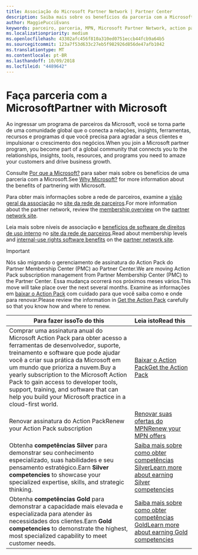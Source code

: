 ```yaml
---
title: Associação do Microsoft Partner Network | Partner Center
description: Saiba mais sobre os benefícios da parceria com a Microsoft.
author: MaggiePucciEvans
keywords: parceiro, parceria, MPN, Microsoft Partner Network, action pack, MAPS, assinatura do action pack, benefícios, benefícios do MPN, associação, silver, gold, competências
ms.localizationpriority: medium
ms.openlocfilehash: 43302afc456f810a310ed0751eccb44fcb9a64b5
ms.sourcegitcommit: 123a7f53d633c27eb5f982926d856de47afb1042
ms.translationtype: MT
ms.contentlocale: pt-BR
ms.lasthandoff: 10/09/2018
ms.locfileid: "4489642"
---
```

# <a name="partner-with-microsoft"></a><span data-ttu-id="2a9c5-104">Faça parceria com a Microsoft</span><span class="sxs-lookup"><span data-stu-id="2a9c5-104">Partner with Microsoft</span></span>

<span data-ttu-id="2a9c5-105">Ao ingressar um programa de parceiros da Microsoft, você se torna parte de uma comunidade global que o conecta a relações, insights, ferramentas, recursos e programas d que você precisa para agradar a seus clientes e impulsionar o crescimento dos negócios.</span><span class="sxs-lookup"><span data-stu-id="2a9c5-105">When you join a Microsoft partner program, you become part of a global community that connects you to the relationships, insights, tools, resources, and programs you need to amaze your customers and drive business growth.</span></span> 

<span data-ttu-id="2a9c5-106">Consulte [Por que a Microsoft?](https://partner.microsoft.com/business-opportunities/why-microsoft) para saber mais sobre os benefícios de uma parceria com a Microsoft.</span><span class="sxs-lookup"><span data-stu-id="2a9c5-106">See [Why Microsoft?](https://partner.microsoft.com/business-opportunities/why-microsoft) for more information about the benefits of partnering with Microsoft.</span></span> 

<span data-ttu-id="2a9c5-107">Para obter mais informações sobre a rede de parceiros, examine a [visão geral da associação](https://partner.microsoft.com/membership) no [site da rede de parceiros](https://partner.microsoft.com).</span><span class="sxs-lookup"><span data-stu-id="2a9c5-107">For more information about the partner network, review the [membership overview](https://partner.microsoft.com/membership) on the [partner network site](https://partner.microsoft.com).</span></span> 

<span data-ttu-id="2a9c5-108">Leia mais sobre níveis de associação e [benefícios de software de direitos de uso interno](https://partner.microsoft.com/membership/internal-use-software) no [site da rede de parceiros](https://partner.microsoft.com).</span><span class="sxs-lookup"><span data-stu-id="2a9c5-108">Read about membership levels and [internal-use rights software benefits](https://partner.microsoft.com/membership/internal-use-software) on the [partner network site](https://partner.microsoft.com).</span></span> 

>[!IMPORTANT]
><span data-ttu-id="2a9c5-109">Nós são migrando o gerenciamento de assinatura do Action Pack do Partner Membership Center (PMC) ao Partner Center.</span><span class="sxs-lookup"><span data-stu-id="2a9c5-109">We are moving Action Pack subscription management from Partner Membership Center (PMC) to the Partner Center.</span></span> <span data-ttu-id="2a9c5-110">Essa mudança ocorrerá nos próximos meses vários.</span><span class="sxs-lookup"><span data-stu-id="2a9c5-110">This move will take place over the next several months.</span></span> <span data-ttu-id="2a9c5-111">Examine as informações em [baixar o Action Pack](mpn-get-action-pack.md) com cuidado para que você saiba como e onde para renovar.</span><span class="sxs-lookup"><span data-stu-id="2a9c5-111">Please review the information in [Get the Action Pack](mpn-get-action-pack.md) carefully so that you know how and where to renew.</span></span>  

|**<span data-ttu-id="2a9c5-112">Para fazer isso</span><span class="sxs-lookup"><span data-stu-id="2a9c5-112">To do this</span></span>**   |**<span data-ttu-id="2a9c5-113">Leia isto</span><span class="sxs-lookup"><span data-stu-id="2a9c5-113">Read this</span></span>**   |
|-----------------|:---------------------------|
|<span data-ttu-id="2a9c5-114">Comprar uma assinatura anual do Microsoft Action Pack para obter acesso a ferramentas de desenvolvedor, suporte, treinamento e software que pode ajudar você a criar sua prática da Microsoft em um mundo que prioriza a nuvem.</span><span class="sxs-lookup"><span data-stu-id="2a9c5-114">Buy a yearly subscription to the Microsoft Action Pack to gain access to developer tools, support, training, and software that can help you build your Microsoft practice in a cloud-first world.</span></span> | [<span data-ttu-id="2a9c5-115">Baixar o Action Pack</span><span class="sxs-lookup"><span data-stu-id="2a9c5-115">Get the Action Pack</span></span>](mpn-get-action-pack.md)|
|<span data-ttu-id="2a9c5-116">Renovar assinatura do Action Pack</span><span class="sxs-lookup"><span data-stu-id="2a9c5-116">Renew your Action Pack subscription</span></span>   |[<span data-ttu-id="2a9c5-117">Renovar suas ofertas do MPN</span><span class="sxs-lookup"><span data-stu-id="2a9c5-117">Renew your MPN offers</span></span>](renew-mpn-offers.md)|
|<span data-ttu-id="2a9c5-118">Obtenha **competências Silver** para demonstrar seu conhecimento especializado, suas habilidades e seu pensamento estratégico.</span><span class="sxs-lookup"><span data-stu-id="2a9c5-118">Earn **Silver competencies** to showcase your specialized expertise, skills, and strategic thinking.</span></span>|[<span data-ttu-id="2a9c5-119">Saiba mais sobre como obter competências Silver</span><span class="sxs-lookup"><span data-stu-id="2a9c5-119">Learn more about earning Silver competencies</span></span>](https://partner.microsoft.com/membership/competencies)|
|<span data-ttu-id="2a9c5-120">Obtenha **competências Gold** para demonstrar a capacidade mais elevada e especializada para atender às necessidades dos clientes.</span><span class="sxs-lookup"><span data-stu-id="2a9c5-120">Earn **Gold competencies** to demonstrate the highest, most specialized capability to meet customer needs.</span></span> |[<span data-ttu-id="2a9c5-121">Saiba mais sobre como obter competências Gold</span><span class="sxs-lookup"><span data-stu-id="2a9c5-121">Learn more about earning Gold competencies</span></span>](https://partner.microsoft.com/membership/competencies)|




